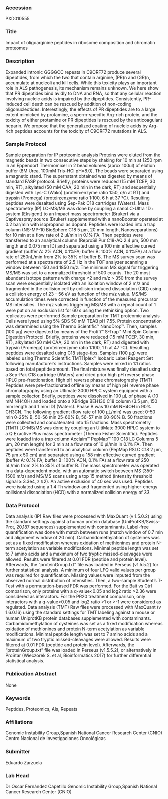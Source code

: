 ### Accession
PXD010555

### Title
Impact of oligoarginine peptides in ribosome composition and chromatin proteomes

### Description
Expanded intronic GGGGCC repeats in C9ORF72 produce several dipeptides, from which the two that contain arginine, (PR)n and (GR)n, accumulate at nucleoli and kill cells. While this toxicity plays an important role in ALS pathogenesis, its mechanism remains unknown. We here show that PR dipeptides bind avidly to DNA and RNA, so that any cellular reaction involving nucleic acids is impaired by the dipeptides. Consistently, PR-induced cell death can be rescued by addition of non-coding oligonucleotides. Interestingly, the effects of PR dipeptides are to a large extent mimicked by protamine, a sperm-specific Arg-rich protein, and the toxicity of either protamine or PR dipeptides is rescued by the anticoagulant heparin. We propose that the generalized coating of nucleic acids by Arg-rich peptides accounts for the toxicity of C9ORF72 mutations in ALS.

### Sample Protocol
Sample preparation for IP proteomic analysis  Proteins were eluted from the magnetic beads in two consecutive steps by shaking for 10 min at 1250 rpm in an Eppendorf Thermomixer in 2 bead volumes (aprox 100ul) of elution buffer (8M Urea, 100mM Tris-HCl pH=8.0). The beads were separated using a magnetic stand. The supernatant obtained was digested by means of standard FASP protocol. Briefly, proteins were reduced (15 mM TCEP, 30 min, RT), alkylated (50 mM CAA, 20 min in the dark, RT) and sequentially digested with Lys-C (Wako) (protein:enzyme ratio 1:50, o/n at RT) and trypsin (Promega) (protein:enzyme ratio 1:100, 6 h at 37 °C). Resulting peptides were desalted using Sep-Pak C18 cartridges (Waters). Mass spectrometry (IP) LC-MS/MS was done by coupling a nanoLC-Ultra 1D+ system (Eksigent) to an Impact mass spectrometer (Bruker) via a Captivespray source (Bruker) supplemented with a nanoBooster operated at 0.2 bar/min with isopropanol as dopant. Peptides were loaded into a trap column (NS-MP-10 BioSphere C18 5 µm, 20 mm length, Nanoseparations) for 10 min at a flow rate of 2 µl/min in 0.1% FA. Then peptides were transferred to an analytical column (ReproSil Pur C18-AQ 2.4 µm, 500 mm length and 0.075 mm ID) and separated using a 100 min effective curved gradient (buffer A: 2% ACN, 0.1%FA; buffer B: 100% ACN, 0.1%FA) at a flow rate of 250nL/min from 2% to 35% of buffer B. The MS survey scan was performed at a spectra rate of 2.5 Hz in the TOF analyzer scanning a window between 150 and 1850 m/z. The minimum MS signal for triggering MS/MS was set to a normalized threshold of 500 counts. The 20 most abundant isotope patterns with charge ≥2 and m/z > 350 from the survey scan were sequentially isolated with an isolation window of 2 m/z and fragmented in the collision cell by collision induced dissociation (CID) using a collision energy of 23 – 56 eV as function of the m/z value. MS/MS accumulation times were corrected in function of the measured precursor MS intensities. The m/z values triggering MS/MS with a repeat count of 1 were put on an exclusion list for 60 s using the rethinking option. Two replicates were performed  Sample preparation for TMT proteomic analysis  Cells were lysed using 5% SDS 50 mM TEAB pH 7.55. Protein concentration was determined using the Thermo Scientific™ NanoDrop™. Then, samples (100 µg) were digested by means of the Protifi™ S-Trap™ Mini Spin Column Digestion Protocol. Briefly, proteins were reduced (15 mM TCEP, 30 min, RT), alkylated (50 mM CAA, 20 min in the dark, RT) and digested with trypsin (Promega) (protein:enzyme ratio 1:100, 1 h at 47 °C). Resulting peptides were desalted using C18 stage-tips. Samples (100 µg) were labeled using Thermo Scientific TMT11plex™ Isobaric Label Reagent Set following manufacturer’s instructions. Samples were mixed in 1:1 ratios based on total peptide amount. The final mixture was finally desalted using a Sep-Pak C18 cartridge (Waters) and dried prior high pH reverse phase HPLC pre-fractionation. High pH reverse phase chromatography (TMT) Peptides were pre-fractionated offline by means of high pH reverse phase chromatography using an Ultimate 3000 HPLC system equipped with a sample collector. Briefly, peptides were dissolved in 100 µL of phase A (10 mM NH4OH) and loaded onto a XBridge BEH130 C18 column (3.5 µm, 150 mm length and 1 mm ID) (Waters). Phase B was 10 mM NH4OH in 90% CH3CN. The following gradient (flow rate of 100 µL/min) was used: 0-50 min 0-25% B, 50-56 min 25-60% B, 56-57 min 60-90% B. 50 fractions were collected and concatenated into 15 fractions. Mass spectrometry (TMT) LC-MS/MS was done by coupling an UltiMate 3000 HPLC system to a Q Exactive Plus mass spectrometer (Thermo Fisher Scientific). Peptides were loaded into a trap column Acclaim™ PepMap™ 100 C18 LC Columns 5 µm, 20 mm length) for 3 min at a flow rate of 10 µl/min in 0.1% FA. Then peptides were transferred to an analytical column (PepMap RSLC C18 2 µm, 75 µm x 50 cm) and separated using a 158 min effective curved gradient (buffer A: 0.1% FA; buffer B: 100% ACN, 0.1% FA) at a flow rate of 250 nL/min from 2% to 35% of buffer B. The mass spectrometer was operated in a data-dependent mode, with an automatic switch between MS (350-1500 m/z) and MS/MS scans using a top 15 method (intensity threshold signal ≥ 3.3e4, z ≥2). An active exclusion of 40 sec was used. Peptides were isolated using a 1.4 Th window and fragmented using higher-energy collisional dissociation (HCD) with a normalized collision energy of 33.

### Data Protocol
Data analysis (IP) Raw files were processed with MaxQuant (v 1.5.0.2) using the standard settings against a human protein database (UniProtKB/Swiss-Prot, 20,187 sequences) supplemented with contaminants. Label-free quantification was done with match between runs (match window of 0.7 min and alignment window of 20 min). Carbamidomethylation of cysteines was set as a fixed modification whereas oxidation of methionines and protein N-term acetylation as variable modifications. Minimal peptide length was set to 7 amino acids and a maximum of two tryptic missed-cleavages were allowed. Results were filtered at 0.01 FDR (peptide and protein level). Afterwards, the “proteinGroup.txt” file was loaded in Perseus (v1.5.5.2) for further statistical analysis. A minimum of four LFQ valid values per group was required for quantification. Missing values were imputed from the observed normal distribution of intensities. Then, a two-sample Student’s T-Test with a permutation-based FDR was performed. For the Bait vs Ctrl comparison, only proteins with a q-value<0.05 and log2 ratio >2.36 were considered as interactors. For the PR20 treatment comparison, only interactors with a q-value<0.05 and log2 ratio >1 or >-1 were considered as regulated. Data analysis (TMT) Raw files were processed with MaxQuant (v 1.6.0.16) using the standard settings for TMT labeling against a mouse or human UniprotKB protein databases  supplemented with contaminants. Carbamidomethylation of cysteines was set as a fixed modification whereas oxidation of methionines and protein N-term acetylation as variable modifications. Minimal peptide length was set to 7 amino acids and a maximum of two tryptic missed-cleavages were allowed. Results were filtered at 0.01 FDR (peptide and protein level). Afterwards, the “proteinGroup.txt” file was loaded in Perseus (v1.5.5.2), or alternatively in ProStar (Wieczorek S. et al, Bioinformatics 2017) for further differential statistical analysis.

### Publication Abstract
None

### Keywords
Peptides, Proteomics, Als, Repeats

### Affiliations
Genomic Instability Group,Spanish National Cancer Research Center (CNIO)
Centro Nacional de Investigaciones Oncológicas

### Submitter
Eduardo Zarzuela

### Lab Head
Dr Oscar Fernández Capetillo
Genomic Instability Group,Spanish National Cancer Research Center (CNIO)


